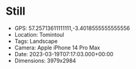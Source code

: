 # Still

- GPS: 57.25713611111111,-3.4018555555555556
- Location: Tomintoul
- Tags: Landscape
- Camera: Apple iPhone 14 Pro Max
- Date: 2023-03-19T07:17:03.000+00:00
- Dimensions: 3979x2984
